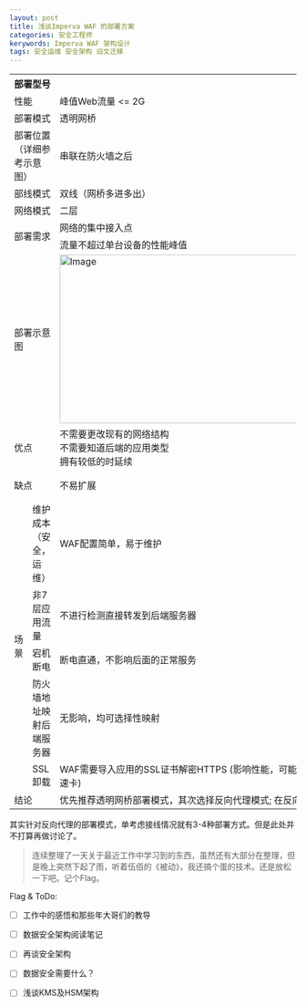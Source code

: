 ```yaml
---
layout: post
title: 浅谈Imperva WAF 的部署方案
categories: 安全工程师
kerywords: Imperva WAF 架构设计
tags: 安全运维 安全架构 旧文迁移
---
```



<table class="tg">
  <tr>
    <th class="tg-c3ow" colspan="2">部署型号</th>
    <th class="tg-c3ow" colspan="4">X6510</th>
  </tr>
  <tr>
    <td class="tg-c3ow" colspan="2">性能</td>
    <td class="tg-c3ow" colspan="4">峰值Web流量 &lt;= 2G</td>
  </tr>
  <tr>
    <td class="tg-c3ow" colspan="2">部署模式</td>
    <td class="tg-c3ow" colspan="2">透明网桥</td>
    <td class="tg-c3ow" colspan="2">反向代理</td>
  </tr>
  <tr>
    <td class="tg-baqh" colspan="2">部署位置（详细参考示意图）</td>
    <td class="tg-baqh" colspan="2">串联在防火墙之后</td>
    <td class="tg-baqh" colspan="2">同F5并联在同一交换机</td>
  </tr>
  <tr>
    <td class="tg-baqh" colspan="2">部线模式</td>
    <td class="tg-baqh" colspan="2">双线（网桥多进多出）</td>
    <td class="tg-baqh" colspan="2">双线（多物理接口，多臂）</td>
  </tr>
  <tr>
    <td class="tg-baqh" colspan="2">网络模式</td>
    <td class="tg-baqh" colspan="2">二层</td>
    <td class="tg-baqh" colspan="2">三层</td>
  </tr>
  <tr>
    <td class="tg-baqh" colspan="2" rowspan="2">部署需求</td>
    <td class="tg-baqh" colspan="2">网络的集中接入点</td>
    <td class="tg-baqh" colspan="2">F5增加配置为WAF进行负载均衡</td>
  </tr>
  <tr>
    <td class="tg-baqh" colspan="2">流量不超过单台设备的性能峰值</td>
    <td class="tg-baqh" colspan="2">需要梳理每个应用的访问域名清单</td>
  </tr>
  <tr>
    <td class="tg-baqh" colspan="2">部署示意图</td>
    <td class="tg-baqh" colspan="2"><img src="https://img.iami.xyz/images/77225558-18ed3580-6bab-11ea-80c6-e2947e49fffd.png" alt="Image" width="496" height="296"></td>
    <td class="tg-baqh" colspan="2"><img src="https://img.iami.xyz/images/77225559-1be82600-6bab-11ea-9b04-b3a4dd60bee4.png" width="641" height="240"></td>
  </tr>
  <tr>
    <td class="tg-baqh" colspan="2">优点</td>
    <td class="tg-baqh" colspan="2">不需要更改现有的网络结构<br>不需要知道后端的应用类型<br>拥有较低的时延续<br></td>
    <td class="tg-baqh" colspan="2">易于性能扩展</td>
  </tr>
  <tr>
    <td class="tg-baqh" colspan="2">缺点</td>
    <td class="tg-baqh" colspan="2">不易扩展</td>
    <td class="tg-baqh" colspan="2">增加时延<br>改变网络结构<br></td>
  </tr>
  <tr>
    <td class="tg-baqh" rowspan="5">场景</td>
    <td class="tg-baqh">维护成本（安全，运维）</td>
    <td class="tg-baqh" colspan="2">WAF配置简单，易于维护</td>
    <td class="tg-baqh" colspan="2">WAF配置较复杂，可借助API实现自动化</td>
  </tr>
  <tr>
    <td class="tg-baqh">非7层应用流量</td>
    <td class="tg-baqh" colspan="2">不进行检测直接转发到后端服务器</td>
    <td class="tg-baqh" colspan="2">所有经过流量一定会进行检测</td>
  </tr>
  <tr>
    <td class="tg-baqh">宕机断电</td>
    <td class="tg-baqh" colspan="2">断电直通，不影响后面的正常服务</td>
    <td class="tg-baqh" colspan="2">无法透传，只能使用wafpool中的其他waf</td>
  </tr>
  <tr>
    <td class="tg-baqh">防火墙地址映射后端服务器</td>
    <td class="tg-baqh" colspan="2">无影响，均可选择性映射</td>
    <td class="tg-baqh" colspan="2">无影响，均可选择性映射</td>
  </tr>
  <tr>
    <td class="tg-baqh">SSL卸载</td>
    <td class="tg-baqh" colspan="2">WAF需要导入应用的SSL证书解密HTTPS (影响性能，可能需要ssl加速卡)</td>
    <td class="tg-baqh" colspan="2">SSL在F5上卸载，WAF仅检测明文HTTP流量</td>
  </tr>
  <tr>
    <td class="tg-c3ow" colspan="2">结论</td>
    <td class="tg-c3ow" colspan="4">优先推荐透明网桥部署模式，其次选择反向代理模式;  在反向代理模式下，优先选择 双臂_KRP+LoadBalance_双线接单BL</td>
  </tr>
</table>

其实针对反向代理的部署模式，单考虑接线情况就有3-4种部署方式。但是此处并不打算再做讨论了。

> 连续整理了一天关于最近工作中学习到的东西，虽然还有大部分在整理，但是晚上突然下起了雨，听着伍佰的《被动》，我还搞个蛋的技术。还是放松一下吧。记个Flag。

Flag & ToDo:

* [ ] 工作中的感悟和那些年大哥们的教导
* [ ] 数据安全架构阅读笔记
* [ ] 再谈安全架构
* [ ] 数据安全需要什么？
* [ ] 浅谈KMS及HSM架构
 
